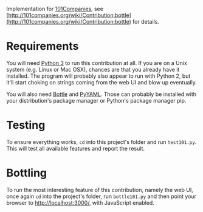 Implementation for [101Companies](http://101companies.org), see [http://101companies.org/wiki/Contribution:bottle](http://101companies.org/wiki/Contribution:bottle) for details.

Requirements
============

You will need [Python 3](https://www.python.org/) to run this contribution at all. If you are on a Unix system (e.g. Linux or Mac OSX), chances are that you already have it installed. The program will probably also appear to run with Python 2, but it'll start choking on strings coming from the web UI and blow up eventually.

You will also need [Bottle](http://bottlepy.org/) and [PyYAML](http://pyyaml.org/). Those can probably be installed with your distribution's package manager or Python's package manager pip.

Testing
=======

To ensure everything works, `cd` into this project's folder and run `test101.py`. This will test all available features and report the result.

Bottling
========

To run the most interesting feature of this contribution, namely the web UI, once again `cd` into the project's folder, run `bottle101.py` and then point your browser to [http://localhost:3000/](http://localhost:3000/), with JavaScript enabled.
